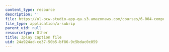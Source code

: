```yaml
---
content_type: resource
description: ''
file: https://ol-ocw-studio-app-qa.s3.amazonaws.com/courses/6-004-computation-structures-spring-2017/24a924adce3750b5bf869c5bdac0c059_q38KAGAKORk.vtt
file_type: application/x-subrip
parent_uid: null
resourcetype: Other
title: 3play caption file
uid: 24a924ad-ce37-50b5-bf86-9c5bdac0c059
---
```

